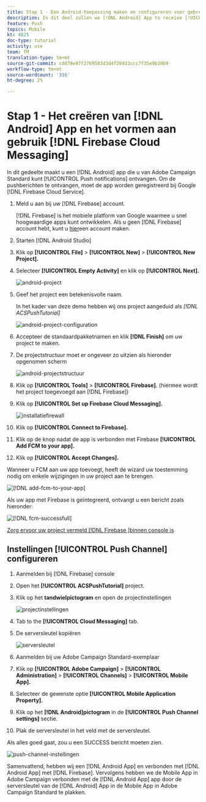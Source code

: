 ```yaml
---
title: Stap 1 - Een Android-toepassing maken en configureren voor gebruik van Firebase Cloud Messaging
description: In dit deel zullen we [!DNL Android] App to receive [!UICONTROL Push notifications] uit Adobe Campaign Standard ontstaan. Om de pushberichten te ontvangen, moet de app zijn geregistreerd bij Google [!DNL Firebase Cloud Service].
feature: Push
topics: Mobile
kt: 4825
doc-type: tutorial
activity: use
team: TM
translation-type: tm+mt
source-git-commit: cdd78e97f2769503d3d4f26933ccc7f35e9b20b9
workflow-type: tm+mt
source-wordcount: '316'
ht-degree: 2%

---
```



# Stap 1 - Het creëren van [!DNL Android] App en het vormen aan gebruik [!DNL Firebase Cloud Messaging]

In dit gedeelte maakt u een [!DNL Android] app die u van Adobe Campaign Standard kunt [!UICONTROL Push notifications] ontvangen. Om de pushberichten te ontvangen, moet de app worden geregistreerd bij Google [!DNL Firebase Cloud Service].

1. Meld u aan bij uw [!DNL Firebase] account.

   [!DNL Firebase] is het mobiele platform van Google waarmee u snel hoogwaardige apps kunt ontwikkelen. Als u geen [!DNL Firebase] account hebt, kunt u [hier](https://firebase.google.com)een account maken.

2. Starten [!DNL Android Studio]
3. Klik op **[!UICONTROL File]** > **[!UICONTROL New]** > **[!UICONTROL New Project].**
4. Selecteer **[!UICONTROL Empty Activity]** en klik op **[!UICONTROL Next].**

   ![android-project](assets/android-project.PNG)

5. Geef het project een betekenisvolle naam.

   In het kader van deze demo hebben wij ons project aangeduid als *[!DNL ACSPushTutorial]*

   ![android-project-configuration](assets/android-project-configuration.PNG)

6. Accepteer de standaardpakketnamen en klik **[!DNL Finish]** om uw project te maken.
7. De projectstructuur moet er ongeveer zo uitzien als hieronder opgenomen scherm

   ![android-projectstructuur](assets/android-project-structure.PNG)

8. Klik op **[!UICONTROL Tools]** > **[!UICONTROL Firebase].** (hiermee wordt het project toegevoegd aan [!DNL Firebase])
9. Klik op **[!UICONTROL Set up Firebase Cloud Messaging].**

   ![installatiefirewall](assets/android-project-firebase-messaging.PNG)

10. Klik op **[!UICONTROL Connect to Firebase].**
11. Klik op de knop nadat de app is verbonden met Firebase **[!UICONTROL Add FCM to your app].**
12. Klik op **[!UICONTROL Accept Changes].**

   Wanneer u FCM aan uw app toevoegt, heeft de wizard uw toestemming nodig om enkele wijzigingen in uw project aan te brengen.

   ![[!DNL add-fcm-to-your-app]](assets/firebase-add-fcm-to-app.PNG)

Als uw app met Firebase is geïntegreerd, ontvangt u een bericht zoals hieronder:

![[!DNL fcm-successfull]](assets/android-firebase-success.PNG)

[Zorg ervoor uw project vermeld [!DNL Firebase ]binnen console is](https://console.firebase.google.com/)

## Instellingen [!UICONTROL Push Channel] configureren

1. Aanmelden bij [!DNL Firebase] console
2. Open het **[!UICONTROL ACSPushTutorial]** project.
3. Klik op het **tandwielpictogram** en open de projectinstellingen

   ![projectinstellingen](assets/firebase-project-settings.PNG)

4. Tab to the **[!UICONTROL Cloud Messaging]** tab.
5. De serversleutel kopiëren

   ![serversleutel](assets/firebase-server-key.PNG)

6. Aanmelden bij uw Adobe Campaign Standard-exemplaar
7. Klik op **[!UICONTROL Adobe Campaign]** > **[!UICONTROL Administration]** > **[!UICONTROL Channels]** > **[!UICONTROL Mobile App].**
8. Selecteer de gewenste optie **[!UICONTROL Mobile Application Property].**
9. Klik op het **[!DNL Android]pictogram** in de **[!UICONTROL Push Channel settings]** sectie.
10. Plak de serversleutel in het veld met de serversleutel.

Als alles goed gaat, zou u een SUCCESS bericht moeten zien.

![push-channel-instellingen](assets/push-channel-settings.PNG)

Samenvattend, hebben wij een [!DNL Android App] en verbonden met [!DNL Android App] met [!DNL Firebase]. Vervolgens hebben we de Mobile App in Adobe Campaign verbonden met de [!DNL Android App] app door de serversleutel van de [!DNL Android] App in de Mobile App in Adobe Campaign Standard te plakken.

